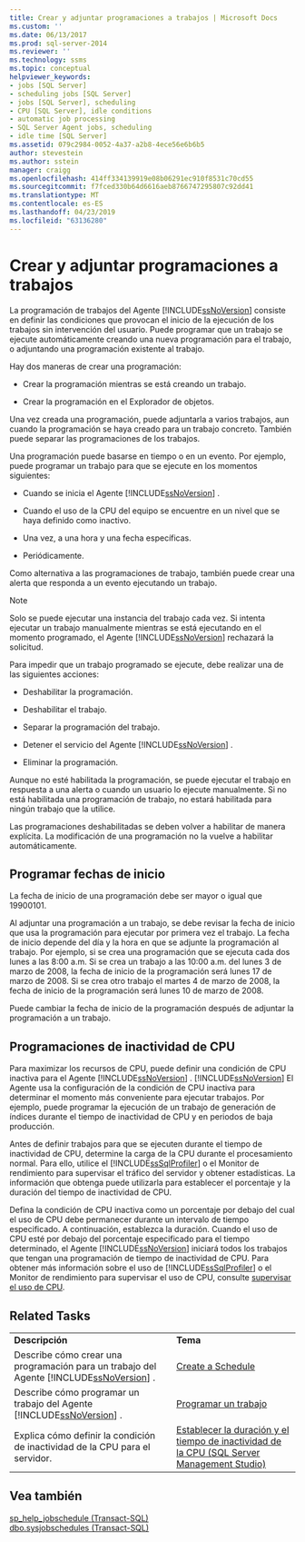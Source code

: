 ```yaml
---
title: Crear y adjuntar programaciones a trabajos | Microsoft Docs
ms.custom: ''
ms.date: 06/13/2017
ms.prod: sql-server-2014
ms.reviewer: ''
ms.technology: ssms
ms.topic: conceptual
helpviewer_keywords:
- jobs [SQL Server]
- scheduling jobs [SQL Server]
- jobs [SQL Server], scheduling
- CPU [SQL Server], idle conditions
- automatic job processing
- SQL Server Agent jobs, scheduling
- idle time [SQL Server]
ms.assetid: 079c2984-0052-4a37-a2b8-4ece56e6b6b5
author: stevestein
ms.author: sstein
manager: craigg
ms.openlocfilehash: 414ff334139919e08b06291ec910f8531c70cd55
ms.sourcegitcommit: f7fced330b64d6616aeb8766747295807c92dd41
ms.translationtype: MT
ms.contentlocale: es-ES
ms.lasthandoff: 04/23/2019
ms.locfileid: "63136280"
---
```

# <a name="create-and-attach-schedules-to-jobs"></a>Crear y adjuntar programaciones a trabajos
  La programación de trabajos del Agente [!INCLUDE[ssNoVersion](../../includes/ssnoversion-md.md)] consiste en definir las condiciones que provocan el inicio de la ejecución de los trabajos sin intervención del usuario. Puede programar que un trabajo se ejecute automáticamente creando una nueva programación para el trabajo, o adjuntando una programación existente al trabajo.  
  
 Hay dos maneras de crear una programación:  
  
-   Crear la programación mientras se está creando un trabajo.  
  
-   Crear la programación en el Explorador de objetos.  
  
 Una vez creada una programación, puede adjuntarla a varios trabajos, aun cuando la programación se haya creado para un trabajo concreto. También puede separar las programaciones de los trabajos.  
  
 Una programación puede basarse en tiempo o en un evento. Por ejemplo, puede programar un trabajo para que se ejecute en los momentos siguientes:  
  
-   Cuando se inicia el Agente [!INCLUDE[ssNoVersion](../../includes/ssnoversion-md.md)] .  
  
-   Cuando el uso de la CPU del equipo se encuentre en un nivel que se haya definido como inactivo.  
  
-   Una vez, a una hora y una fecha específicas.  
  
-   Periódicamente.  
  
 Como alternativa a las programaciones de trabajo, también puede crear una alerta que responda a un evento ejecutando un trabajo.  
  
> [!NOTE]  
>  Solo se puede ejecutar una instancia del trabajo cada vez. Si intenta ejecutar un trabajo manualmente mientras se está ejecutando en el momento programado, el Agente [!INCLUDE[ssNoVersion](../../includes/ssnoversion-md.md)] rechazará la solicitud.  
  
 Para impedir que un trabajo programado se ejecute, debe realizar una de las siguientes acciones:  
  
-   Deshabilitar la programación.  
  
-   Deshabilitar el trabajo.  
  
-   Separar la programación del trabajo.  
  
-   Detener el servicio del Agente [!INCLUDE[ssNoVersion](../../includes/ssnoversion-md.md)] .  
  
-   Eliminar la programación.  
  
 Aunque no esté habilitada la programación, se puede ejecutar el trabajo en respuesta a una alerta o cuando un usuario lo ejecute manualmente. Si no está habilitada una programación de trabajo, no estará habilitada para ningún trabajo que la utilice.  
  
 Las programaciones deshabilitadas se deben volver a habilitar de manera explícita. La modificación de una programación no la vuelve a habilitar automáticamente.  
  
## <a name="scheduling-start-dates"></a>Programar fechas de inicio  
 La fecha de inicio de una programación debe ser mayor o igual que 19900101.  
  
 Al adjuntar una programación a un trabajo, se debe revisar la fecha de inicio que usa la programación para ejecutar por primera vez el trabajo. La fecha de inicio depende del día y la hora en que se adjunte la programación al trabajo. Por ejemplo, si se crea una programación que se ejecuta cada dos lunes a las 8:00 a.m. Si se crea un trabajo a las 10:00 a.m. del lunes 3 de marzo de 2008, la fecha de inicio de la programación será lunes 17 de marzo de 2008. Si se crea otro trabajo el martes 4 de marzo de 2008, la fecha de inicio de la programación será lunes 10 de marzo de 2008.  
  
 Puede cambiar la fecha de inicio de la programación después de adjuntar la programación a un trabajo.  
  
## <a name="cpu-idle-schedules"></a>Programaciones de inactividad de CPU  
 Para maximizar los recursos de CPU, puede definir una condición de CPU inactiva para el Agente [!INCLUDE[ssNoVersion](../../includes/ssnoversion-md.md)] . [!INCLUDE[ssNoVersion](../../includes/ssnoversion-md.md)] El Agente usa la configuración de la condición de CPU inactiva para determinar el momento más conveniente para ejecutar trabajos. Por ejemplo, puede programar la ejecución de un trabajo de generación de índices durante el tiempo de inactividad de CPU y en periodos de baja producción.  
  
 Antes de definir trabajos para que se ejecuten durante el tiempo de inactividad de CPU, determine la carga de la CPU durante el procesamiento normal. Para ello, utilice el [!INCLUDE[ssSqlProfiler](../../includes/sssqlprofiler-md.md)] o el Monitor de rendimiento para supervisar el tráfico del servidor y obtener estadísticas. La información que obtenga puede utilizarla para establecer el porcentaje y la duración del tiempo de inactividad de CPU.  
  
 Defina la condición de CPU inactiva como un porcentaje por debajo del cual el uso de CPU debe permanecer durante un intervalo de tiempo especificado. A continuación, establezca la duración. Cuando el uso de CPU esté por debajo del porcentaje especificado para el tiempo determinado, el Agente [!INCLUDE[ssNoVersion](../../includes/ssnoversion-md.md)] iniciará todos los trabajos que tengan una programación de tiempo de inactividad de CPU. Para obtener más información sobre el uso de [!INCLUDE[ssSqlProfiler](../../includes/sssqlprofiler-md.md)] o el Monitor de rendimiento para supervisar el uso de CPU, consulte [supervisar el uso de CPU](../../relational-databases/performance-monitor/monitor-cpu-usage.md).  
  
## <a name="related-tasks"></a>Related Tasks  
  
|||  
|-|-|  
|**Descripción**|**Tema**|  
|Describe cómo crear una programación para un trabajo del Agente [!INCLUDE[ssNoVersion](../../includes/ssnoversion-md.md)] .|[Create a Schedule](create-a-schedule.md)|  
|Describe cómo programar un trabajo del Agente [!INCLUDE[ssNoVersion](../../includes/ssnoversion-md.md)] .|[Programar un trabajo](schedule-a-job.md)|  
|Explica cómo definir la condición de inactividad de la CPU para el servidor.|[Establecer la duración y el tiempo de inactividad de la CPU &#40;SQL Server Management Studio&#41;](set-cpu-idle-time-and-duration-sql-server-management-studio.md)|  
  
## <a name="see-also"></a>Vea también  
 [sp_help_jobschedule &#40;Transact-SQL&#41;](/sql/relational-databases/system-stored-procedures/sp-help-jobschedule-transact-sql)   
 [dbo.sysjobschedules &#40;Transact-SQL&#41;](/sql/relational-databases/system-tables/dbo-sysjobschedules-transact-sql)  
  
  

